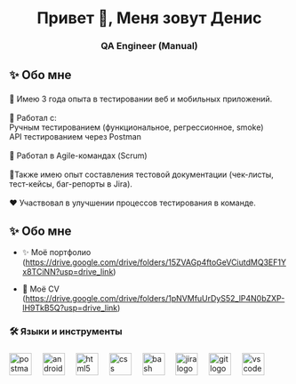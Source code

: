<h1 align="center">Привет 👋, Меня зовут Денис</h1>
<h3 align="center">QA Engineer (Manual)</h3>

###

<h2 align="left">✨ Обо мне</h2>

###

<p align="left">🔭 Имею 3 года опыта в тестировании веб и мобильных приложений. <br><br>🤝 Работал с:  <br>Ручным тестированием (функциональное, регрессионное, smoke) <br>API тестированием через Postman<br><br>👯 Работал в Agile-командах (Scrum)<br><br>📃Также имею опыт составления тестовой документации (чек-листы, тест-кейсы, баг-репорты в Jira). <br><br>❤️ Участвовал в улучшении процессов тестирования в команде.</p>

###

<h2 align="left">✨ Обо мне</h2>

- ✨ Моё портфолио (https://drive.google.com/drive/folders/15ZVAGp4ftoGeVCiutdMQ3EF1Yx8TCiNN?usp=drive_link)

- 🌱 Моё CV (https://drive.google.com/drive/folders/1pNVMfuUrDyS52_lP4N0bZXP-lH9TkB5Q?usp=drive_link)

<p align="left">
</p>

###

<h3 align="left">🛠 Языки и инструменты</h3>

###

<div align="left">
  <img src="https://cdn.simpleicons.org/postman/FF6C37" height="40" alt="postman logo"  />
  <img width="12" />
  <img src="https://cdn.jsdelivr.net/gh/devicons/devicon/icons/androidstudio/androidstudio-original.svg" height="40" alt="androidstudio logo"  />
  <img width="12" />
  <img src="https://cdn.jsdelivr.net/gh/devicons/devicon/icons/html5/html5-original.svg" height="40" alt="html5 logo"  />
  <img width="12" />
  <img src="https://cdn.jsdelivr.net/gh/devicons/devicon/icons/css3/css3-original.svg" height="40" alt="css logo"  />
  <img width="12" />
  <img src="https://cdn.jsdelivr.net/gh/devicons/devicon/icons/bash/bash-original.svg" height="40" alt="bash logo"  />
  <img width="12" />
  <img src="https://cdn.simpleicons.org/jira/0052CC" height="40" alt="jira logo"  />
  <img width="12" />
  <img src="https://cdn.simpleicons.org/git/F05032" height="40" alt="git logo"  />
  <img width="12" />
  <img src="https://cdn.jsdelivr.net/gh/devicons/devicon/icons/vscode/vscode-original.svg" height="40" alt="vscode logo"  />
</div>

###
